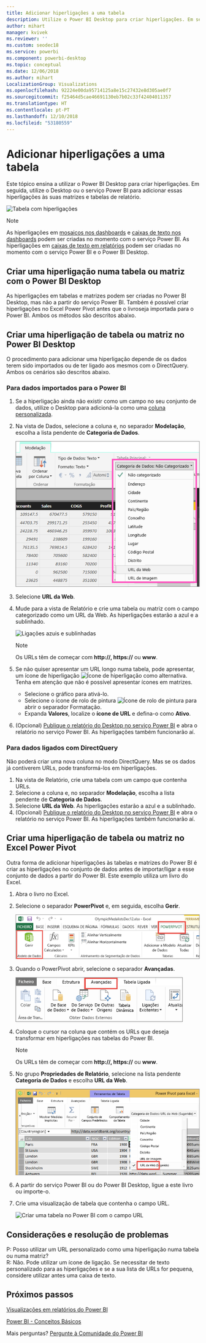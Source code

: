 ```yaml
---
title: Adicionar hiperligações a uma tabela
description: Utilize o Power BI Desktop para criar hiperligações. Em seguida, utilize o Desktop ou o serviço Power BI para adicionar essas hiperligações às suas matrizes e tabelas de relatório.
author: mihart
manager: kvivek
ms.reviewer: ''
ms.custom: seodec18
ms.service: powerbi
ms.component: powerbi-desktop
ms.topic: conceptual
ms.date: 12/06/2018
ms.author: mihart
LocalizationGroup: Visualizations
ms.openlocfilehash: 92224e00da95714125a8e15c27432e8d305ae0f7
ms.sourcegitcommit: f25464d5cae46691130eb7b02c33f42404011357
ms.translationtype: HT
ms.contentlocale: pt-PT
ms.lasthandoff: 12/10/2018
ms.locfileid: "53180559"
---
```

# <a name="add-hyperlinks-to-a-table"></a>Adicionar hiperligações a uma tabela
Este tópico ensina a utilizar o Power BI Desktop para criar hiperligações. Em seguida, utilize o Desktop ou o serviço Power BI para adicionar essas hiperligações às suas matrizes e tabelas de relatório. 

![Tabela com hiperligações](media/power-bi-hyperlinks-in-tables/hyperlinkedtable.png)

> [!NOTE]
> As hiperligações em [mosaicos nos dashboards](service-dashboard-edit-tile.md) e [caixas de texto nos dashboards](service-dashboard-add-widget.md) podem ser criadas no momento com o serviço Power BI. As hiperligações em [caixas de texto em relatórios](service-add-hyperlink-to-text-box.md) podem ser criadas no momento com o serviço Power BI e o Power BI Desktop.
> 
> 

## <a name="to-create-a-hyperlink-in-a-table-or-matrix-using-power-bi-desktop"></a>Criar uma hiperligação numa tabela ou matriz com o Power BI Desktop
As hiperligações em tabelas e matrizes podem ser criadas no Power BI Desktop, mas não a partir do serviço Power BI. Também é possível criar hiperligações no Excel Power Pivot antes que o livroseja importada para o Power BI. Ambos os métodos são descritos abaixo.

## <a name="create-a-table-or-matrix-hyperlink-in-power-bi-desktop"></a>Criar uma hiperligação de tabela ou matriz no Power BI Desktop
O procedimento para adicionar uma hiperligação depende de os dados terem sido importados ou de ter ligado aos mesmos com o DirectQuery. Ambos os cenários são descritos abaixo.

### <a name="for-data-imported-into-power-bi"></a>Para dados importados para o Power BI
1. Se a hiperligação ainda não existir como um campo no seu conjunto de dados, utilize o Desktop para adicioná-la como uma [coluna personalizada](desktop-common-query-tasks.md).
2. Na vista de Dados, selecione a coluna e, no separador **Modelação**, escolha a lista pendente de **Categoria de Dados**.
   
    ![Lista pendente de categorias de dados](media/power-bi-hyperlinks-in-tables/pbi_data_category.png)
3. Selecione **URL da Web**.
4. Mude para a vista de Relatório e crie uma tabela ou matriz com o campo categorizado como um URL da Web. As hiperligações estarão a azul e a sublinhado.

    ![Ligações azuis e sublinhadas](media/power-bi-hyperlinks-in-tables/power-bi-table-with-hyperlinks2.png)

    > [!NOTE]
    > Os URLs têm de começar com **http://, https://** ou **www**.
    >
   
1. Se não quiser apresentar um URL longo numa tabela, pode apresentar, um ícone de hiperligação  ![Ícone de hiperligação](media/power-bi-hyperlinks-in-tables/power-bi-hyperlink-icon.png) como alternativa. Tenha em atenção que não é possível apresentar ícones em matrizes.
   
   * Selecione o gráfico para ativá-lo.
   * Selecione o ícone de rolo de pintura ![Ícone de rolo de pintura](media/power-bi-hyperlinks-in-tables/power-bi-paintroller.png) para abrir o separador Formatação.
   * Expanda **Valores**, localize o **ícone de URL** e defina-o como **Ativo**.
6. (Opcional) [Publique o relatório do Desktop no serviço Power BI](guided-learning/publishingandsharing.yml?tutorial-step=2) e abra o relatório no serviço Power BI. As hiperligações também funcionarão aí.

### <a name="for-data-connected-with-directquery"></a>Para dados ligados com DirectQuery
Não poderá criar uma nova coluna no modo DirectQuery.  Mas se os dados já contiverem URLs, pode transformá-los em hiperligações.

1. Na vista de Relatório, crie uma tabela com um campo que contenha URLs.
2. Selecione a coluna e, no separador **Modelação**, escolha a lista pendente de **Categoria de Dados**.
3. Selecione **URL da Web**. As hiperligações estarão a azul e a sublinhado.
4. (Opcional) [Publique o relatório do Desktop no serviço Power BI](guided-learning/publishingandsharing.yml?tutorial-step=2) e abra o relatório no serviço Power BI. As hiperligações também funcionarão aí.

## <a name="create-a-table-or-matrix-hyperlink-in-excel-power-pivot"></a>Criar uma hiperligação de tabela ou matriz no Excel Power Pivot
Outra forma de adicionar hiperligações às tabelas e matrizes do Power BI é criar as hiperligações no conjunto de dados antes de importar/ligar a esse conjunto de dados a partir do Power BI. Este exemplo utiliza um livro do Excel.

1. Abra o livro no Excel.
2. Selecione o separador **PowerPivot** e, em seguida, escolha **Gerir**.
   
   ![Abrir o PowerPivot no Excel](media/power-bi-hyperlinks-in-tables/createhyperlinkinpowerpivot2.png)
1. Quando o PowerPivot abrir, selecione o separador **Avançadas**.
   
   ![Separador Avançadas do PowerPivot](media/power-bi-hyperlinks-in-tables/createhyperlinkinpowerpivot3.png)
4. Coloque o cursor na coluna que contém os URLs que deseja transformar em hiperligações nas tabelas do Power BI.
   
   > [!NOTE]
   > Os URLs têm de começar com **http://, https://** ou **www**.
   > 
5. No grupo **Propriedades de Relatório**, selecione na lista pendente **Categoria de Dados** e escolha **URL da Web**. 
   
   ![Lista pendente de categorias de dados no Excel](media/power-bi-hyperlinks-in-tables/createhyperlinksnew.png)

6. A partir do serviço Power BI ou do Power BI Desktop, ligue a este livro ou importe-o.
7. Crie uma visualização de tabela que contenha o campo URL.
   
   ![Criar uma tabela no Power BI com o campo URL](media/power-bi-hyperlinks-in-tables/hyperlinksintables.gif)

## <a name="considerations-and-troubleshooting"></a>Considerações e resolução de problemas
P: Posso utilizar um URL personalizado como uma hiperligação numa tabela ou numa matriz?    
R: Não. Pode utilizar um ícone de ligação. Se necessitar de texto personalizado para as hiperligações e se a sua lista de URLs for pequena, considere utilizar antes uma caixa de texto.


## <a name="next-steps"></a>Próximos passos
[Visualizações em relatórios do Power BI](visuals/power-bi-report-visualizations.md)

[Power BI - Conceitos Básicos](consumer/end-user-basic-concepts.md)

Mais perguntas? [Pergunte à Comunidade do Power BI](http://community.powerbi.com/)

